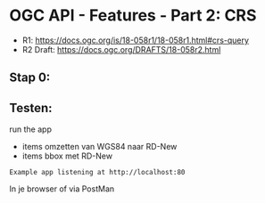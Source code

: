 # OGC API - Features - Part 2: CRS

- R1: https://docs.ogc.org/is/18-058r1/18-058r1.html#crs-query
- R2 Draft: https://docs.ogc.org/DRAFTS/18-058r2.html

## Stap 0:


## Testen:
run the app

- items omzetten van WGS84 naar RD-New
- items bbox met RD-New

`Example app listening at http://localhost:80`

In je browser of via PostMan
